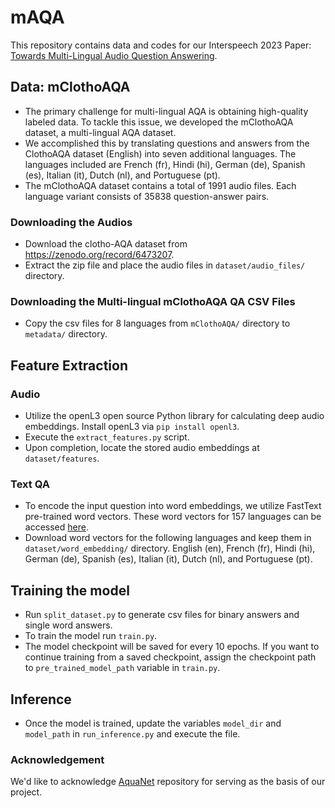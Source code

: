 # mAQA
This repository contains data and codes for our Interspeech 2023 Paper: [Towards Multi-Lingual Audio Question Answering](https://www.isca-speech.org/archive/pdfs/interspeech_2023/behera23_interspeech.pdf).

## Data: mClothoAQA
- The primary challenge for multi-lingual AQA is obtaining high-quality labeled data. To tackle this issue, we developed the mClothoAQA dataset, a multi-lingual AQA dataset.
- We accomplished this by translating questions and answers from the ClothoAQA dataset (English) into seven additional languages. The languages included are French (fr), Hindi (hi), German (de), Spanish (es), Italian (it), Dutch (nl), and Portuguese (pt).
- The mClothoAQA dataset contains a total of 1991 audio files. Each language variant consists of 35838 question-answer pairs.

###  Downloading the Audios
- Download the clotho-AQA dataset from https://zenodo.org/record/6473207.
- Extract the zip file and place the audio files in `dataset/audio_files/` directory.

### Downloading the Multi-lingual mClothoAQA QA CSV Files
- Copy the csv files for 8 languages from `mClothoAQA/` directory to `metadata/` directory.

##  Feature Extraction

### Audio
- Utilize the openL3 open source Python library for calculating deep audio embeddings. Install openL3 via `pip install openl3`.
- Execute the `extract_features.py` script.
- Upon completion, locate the stored audio embeddings at `dataset/features`.

### Text QA
- To encode the input question into word embeddings, we utilize FastText pre-trained word vectors. These word vectors for 157 languages can be accessed [here](https://fasttext.cc/docs/en/crawl-vectors.html).
- Download word vectors for the following languages and keep them in `dataset/word_embedding/` directory. English (en), French (fr), Hindi (hi), German (de), Spanish (es), Italian (it), Dutch (nl), and Portuguese (pt).

##  Training the model
- Run `split_dataset.py` to generate csv files for binary answers and single word answers.
- To train the model run `train.py`.
- The model checkpoint will be saved for every 10 epochs. If you want to continue training from a saved checkpoint, assign the checkpoint path to `pre_trained_model_path` variable in `train.py`.

##  Inference
- Once the model is trained, update the variables `model_dir` and `model_path` in `run_inference.py` and execute the file.

### Acknowledgement
We'd like to acknowledge [AquaNet](https://github.com/partha2409/AquaNet) repository for serving as the basis of our project.
